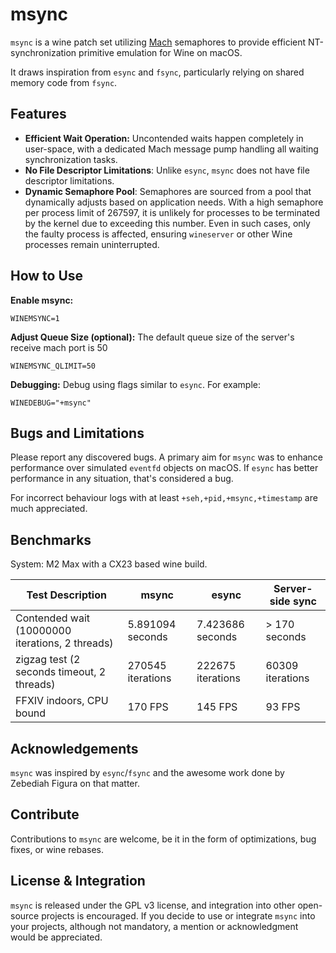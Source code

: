 # msync

```msync``` is a wine patch set utilizing [Mach](https://web.mit.edu/darwin/src/modules/xnu/osfmk/man/) semaphores to provide efficient NT-synchronization primitive emulation for Wine on macOS.

It draws inspiration from ```esync``` and ```fsync```, particularly relying on shared memory code from ```fsync```.

## Features
* **Efficient Wait Operation:** Uncontended waits happen completely in user-space, with a dedicated Mach message pump handling all waiting synchronization tasks.
* **No File Descriptor Limitations**: Unlike ```esync```, ```msync``` does not have file descriptor limitations.
* **Dynamic Semaphore Pool**: Semaphores are sourced from a pool that dynamically adjusts based on application needs. With a high semaphore per process limit of 267597, it is unlikely for processes to be terminated by the kernel due to exceeding this number. Even in such cases, only the faulty process is affected, ensuring ```wineserver``` or other Wine processes remain uninterrupted.


## How to Use

**Enable msync:**
```
WINEMSYNC=1
```

**Adjust Queue Size (optional):** The default queue size of the server's receive mach port is 50
```
WINEMSYNC_QLIMIT=50
```

**Debugging:** Debug using flags similar to ```esync```. For example:
```
WINEDEBUG="+msync"
```

## Bugs and Limitations

Please report any discovered bugs. A primary aim for ```msync``` was to enhance performance over simulated ```eventfd``` objects on macOS. If ```esync``` has better performance in any situation, that's considered a bug.

For incorrect behaviour logs with at least ```+seh,+pid,+msync,+timestamp``` are much appreciated.

## Benchmarks

System: M2 Max with a CX23 based wine build.

|Test Description|msync|esync|Server-side sync|
|---|---|---|---|
|Contended wait (10000000 iterations, 2 threads)|5.891094 seconds|7.423686 seconds|&gt; 170 seconds|
|zigzag test (2 seconds timeout, 2 threads)|270545 iterations|222675 iterations|60309 iterations|
|FFXIV indoors, CPU bound|170 FPS|145 FPS|93 FPS|

## Acknowledgements

```msync``` was inspired by ```esync```/```fsync``` and the awesome work done by Zebediah Figura on that matter.

## Contribute

Contributions to ```msync``` are welcome, be it in the form of optimizations, bug fixes, or wine rebases.

## License & Integration

```msync``` is released under the GPL v3 license, and integration into other open-source projects is encouraged. If you decide to use or integrate ```msync``` into your projects, although not mandatory, a mention or acknowledgment would be appreciated.
